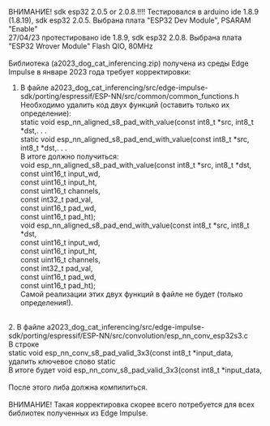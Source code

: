 ВНИМАНИЕ! sdk esp32 2.0.5 or 2.0.8.!!!!
Тестировался в arduino ide 1.8.9 (1.8.19), sdk esp32 2.0.5. Выбрана плата "ESPЗ2 Dev Module", PSARAM "Enable" <br>
27/04/23 протестировано ide 1.8.9, sdk esp32 2.0.8. Выбрана плата "ESPЗ2 Wrover Module" Flash QIO, 80MHz<br>
<br>
Библиотека (a2023_dog_cat_inferencing.zip) получена из среды Edge Impulse в январе 2023 года требует корректировки:<br>
1. В файле a2023_dog_cat_inferencing/src/edge-impulse-sdk/porting/espressif/ESP-NN/src/common/common_functions.h<br>
Необходимо удалить код двух функций (оставить только их определение):<br>
static void esp_nn_aligned_s8_pad_with_value(const int8_t *src, int8_t *dst,. . .<br>
static void esp_nn_aligned_s8_pad_end_with_value(const int8_t *src, int8_t *dst,. . .<br>
В итоге должно получиться:<br>
void esp_nn_aligned_s8_pad_with_value(const int8_t *src, int8_t *dst,<br>
                                             const uint16_t input_wd,<br>
                                             const uint16_t input_ht,<br>
                                             const uint16_t channels,<br>
                                             const int32_t pad_val,<br>
                                             const uint16_t pad_wd,<br>
                                             const uint16_t pad_ht);<br>
void esp_nn_aligned_s8_pad_end_with_value(const int8_t *src, int8_t *dst,<br>
                                                 const uint16_t input_wd,<br>
                                                 const uint16_t input_ht,<br>
                                                 const uint16_t channels,<br>
                                                 const int32_t pad_val,<br>
                                                 const uint16_t pad_wd,<br>
                                                 const uint16_t pad_ht);<br>
Самой реализации этих двух функций в файле не будет (только определения!).
<br>
2. В файле a2023_dog_cat_inferencing/src/edge-impulse-sdk/porting/espressif/ESP-NN/src/convolution/esp_nn_conv_esp32s3.c<br>
В строке<br>
static void esp_nn_conv_s8_pad_valid_3x3(const int8_t *input_data,<br>
удалить ключевое слово static<br>
В итоге будет void esp_nn_conv_s8_pad_valid_3x3(const int8_t *input_data,<br>
<br>
После этого либа должна компилиться.<br>
<br>
ВНИМАНИЕ! Такая корректировка скорее всего потребуется для всех библиотек полученных из Edge Impulse.
<br>
